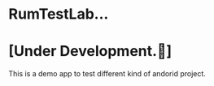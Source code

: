 # RumTestLab...
# [Under Development.🚧]
This is a demo app to test different kind of andorid project.

